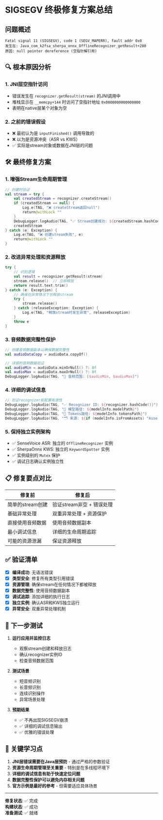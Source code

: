 # SIGSEGV 终极修复方案总结

## 问题概述
```
Fatal signal 11 (SIGSEGV), code 1 (SEGV_MAPERR), fault addr 0x0
发生在: Java_com_k2fsa_sherpa_onnx_OfflineRecognizer_getResult+280
原因: null pointer dereference (空指针解引用)
```

## 🔍 根本原因分析

### 1. **JNI层空指针访问**
- 错误发生在 `recognizer.getResult(stream)` 的JNI调用中
- 堆栈显示在 `__memcpy+144` 时访问了空指针地址 `0x0000000000000000`
- 表明在native层某个对象为空

### 2. **之前的错误假设**
- ❌ 最初认为是 `inputFinished()` 调用导致的
- ❌ 以为是资源冲突（ASR vs KWS）
- ✅ 实际是stream对象或数据在JNI层的问题

## 🛠️ 最终修复方案

### 1. **增强Stream生命周期管理**
```kotlin
// 创建时验证
val stream = try {
    val createdStream = recognizer.createStream()
    if (createdStream == null) {
        Log.e(TAG, "❌ createStream返回null")
        return@withLock ""
    }
    DebugLogger.logAudio(TAG, "✅ Stream创建成功: ${createdStream.hashCode()}")
    createdStream
} catch (e: Exception) {
    Log.e(TAG, "❌ 创建stream失败", e)
    return@withLock ""
}
```

### 2. **改进异常处理和资源释放**
```kotlin
try {
    // 识别逻辑
    val result = recognizer.getResult(stream)
    stream.release()  // 立即释放
    return result.text.trim()
} catch (e: Exception) {
    // 确保在异常情况下也释放stream
    try {
        stream.release()
    } catch (releaseException: Exception) {
        Log.e(TAG, "释放stream时发生异常", releaseException)
    }
    throw e
}
```

### 3. **音频数据完整性保护**
```kotlin
// 创建音频数据副本以确保数据完整性
val audioDataCopy = audioData.copyOf()

// 详细的音频数据验证
val audioMin = audioData.minOrNull() ?: 0f
val audioMax = audioData.maxOrNull() ?: 0f
DebugLogger.logAudio(TAG, "🎵 音频范围: [$audioMin, $audioMax]")
```

### 4. **详细的调试信息**
```kotlin
// 验证recognizer和配置有效性
DebugLogger.logAudio(TAG, "✅ Recognizer ID: ${recognizer.hashCode()}")
DebugLogger.logAudio(TAG, "🔧 模型路径: ${modelInfo.modelPath}")
DebugLogger.logAudio(TAG, "📄 Tokens路径: ${modelInfo.tokensPath}")
DebugLogger.logAudio(TAG, "🗂️ 来源: ${if (modelInfo.isFromAssets) "Assets" else "文件系统"}")
```

### 5. **保持独立实例架构**
- ✅ SenseVoice ASR: 独立的 `OfflineRecognizer` 实例
- ✅ SherpaOnnx KWS: 独立的 `KeywordSpotter` 实例
- ✅ 实例级别的 `Mutex` 保护
- ✅ 调试日志确认实例独立性

## 📋 修复要点对比

| 修复前 | 修复后 |
|--------|--------|
| 简单的stream创建 | 验证stream非空 + 错误处理 |
| 基础异常处理 | 双重异常处理 + 资源保护 |
| 直接使用音频数据 | 使用音频数据副本 |
| 最小调试信息 | 详细的生命周期追踪 |
| 可能的资源泄漏 | 保证资源释放 |

## ✅ 验证清单

- [x] **编译成功**: 无语法错误
- [x] **类型安全**: 修复所有类型引用错误
- [x] **资源管理**: 确保stream在任何情况下都被释放
- [x] **数据完整性**: 使用音频数据副本
- [x] **调试追踪**: 添加详细的执行日志
- [x] **独立实例**: 确认ASR和KWS独立运行
- [x] **异常安全**: 双重异常处理机制

## 🧪 下一步测试

1. **运行应用并监控日志**
   - 观察stream创建和释放日志
   - 确认recognizer实例ID
   - 检查音频数据范围

2. **测试场景**
   - 短音频识别
   - 长音频识别  
   - 连续识别操作
   - 异常场景处理

3. **预期结果**
   - ✅ 不再出现SIGSEGV崩溃
   - ✅ 详细的调试信息输出
   - ✅ 优雅的错误处理

## 📝 关键学习点

1. **JNI层错误需要在Java层预防** - 通过严格的参数验证
2. **资源生命周期管理至关重要** - 特别是在多线程环境下
3. **详细的调试信息有助于快速定位问题**
4. **数据完整性保护可以避免内存相关问题**
5. **官方示例是最好的参考** - 但需要适应具体场景

---
**修复状态**: ✅ 完成  
**构建状态**: ✅ 成功  
**准备测试**: ✅ 就绪
